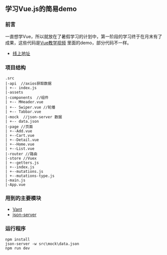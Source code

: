 ##  学习Vue.js的简易demo

### 前言

一直想学Vue，所以就放在了暑假学习的计划中，第一阶段的学习终于在月末有了成果，这些代码是[Vue教学视频](https://space.bilibili.com/16050117/#/favlist?fid=1993790) 里面的demo，部分代码不一样。
- [线上地址](http://vue-demo_1.demo.gotoss.cn/)
### 项目结构

````
.src
|-api  //axios获取数据
| +-- index.js
|-assets
|-components  //组件
| +-- MHeader.vue
| +-- Swiper.vue //轮播
| +-- Tabbar.vue
|-mock  //json-server 数据
| +-- data.json
|-page //页面
| +--Add.vue
| +--Cart.vue
| +--Detail.vue
| +--Home.vue
| +--List.vue
|-router //路由
|-store //Vuex
| +--getters.js
| +--index.js
| +--mutations.js
| +--mutations-type.js
|-main.js
|-App.vue
````

### 用到的主要模块

- [Vant](https://youzan.github.io/vant/)
- [json-server](https://www.npmjs.com/package/json-server)

### 运行程序

```
npm install
json-server -w src\mock\data.json
npm run dev
```


